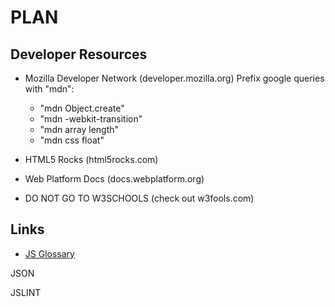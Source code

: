 PLAN
====

Developer Resources
-------------------
* Mozilla Developer Network (developer.mozilla.org)
    Prefix google queries with "mdn":
    - "mdn Object.create"
    - "mdn -webkit-transition"
    - "mdn array length"
    - "mdn css float"
* HTML5 Rocks (html5rocks.com)
* Web Platform Docs (docs.webplatform.org)

* DO NOT GO TO W3SCHOOLS (check out w3fools.com)

Links
-----
* [JS Glossary](https://developer.mozilla.org/en-US/docs/JavaScript/Glossary)


JSON

JSLINT










